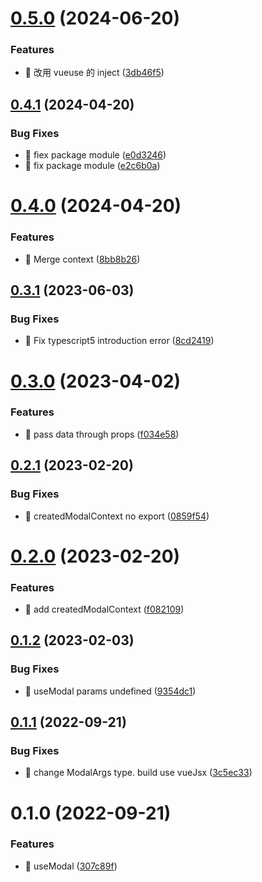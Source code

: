 

# [0.5.0](https://github.com/JinghuiS/vue-modal-provider/compare/v0.4.1...v0.5.0) (2024-06-20)


### Features

* 🎸 改用 vueuse 的 inject ([3db46f5](https://github.com/JinghuiS/vue-modal-provider/commit/3db46f5cd3fcaf7119135ef86bb9c3f42212d723))

## [0.4.1](https://github.com/JinghuiS/vue-modal-provider/compare/v0.4.0...v0.4.1) (2024-04-20)


### Bug Fixes

* 🐛 fiex package module ([e0d3246](https://github.com/JinghuiS/vue-modal-provider/commit/e0d3246712c10c7c954c56264b5668939d2e7a85))
* 🐛 fix package module ([e2c6b0a](https://github.com/JinghuiS/vue-modal-provider/commit/e2c6b0aa91ee305e6c40dad8bb48b0bd0fb755dc))

# [0.4.0](https://github.com/JinghuiS/vue-modal-provider/compare/v0.3.1...v0.4.0) (2024-04-20)


### Features

* 🎸 Merge context ([8bb8b26](https://github.com/JinghuiS/vue-modal-provider/commit/8bb8b2624074faf051891ec952407fdf8c59c202))

## [0.3.1](https://github.com/JinghuiS/vue-modal-provider/compare/v0.3.0...v0.3.1) (2023-06-03)


### Bug Fixes

* 🐛 Fix typescript5 introduction error ([8cd2419](https://github.com/JinghuiS/vue-modal-provider/commit/8cd2419fd28d3d96a0baf8378a2268936d210f0e))

# [0.3.0](https://github.com/JinghuiS/vue-modal-provider/compare/v0.2.1...v0.3.0) (2023-04-02)


### Features

* 🎸 pass data through props ([f034e58](https://github.com/JinghuiS/vue-modal-provider/commit/f034e5892f30e38c0dce06755fcdf0e2c0997570))

## [0.2.1](https://github.com/JinghuiS/vue-modal-provider/compare/v0.2.0...v0.2.1) (2023-02-20)


### Bug Fixes

* 🐛 createdModalContext no export ([0859f54](https://github.com/JinghuiS/vue-modal-provider/commit/0859f543e878b0d05275f6f71c2707ad950850dd))

# [0.2.0](https://github.com/JinghuiS/vue-modal-provider/compare/v0.1.2...v0.2.0) (2023-02-20)


### Features

* 🎸 add createdModalContext ([f082109](https://github.com/JinghuiS/vue-modal-provider/commit/f0821091ab5e7254b8162a699b88631ff38969c4))

## [0.1.2](https://github.com/JinghuiS/vue-modal-provider/compare/v0.1.1...v0.1.2) (2023-02-03)


### Bug Fixes

* 🐛 useModal params undefined ([9354dc1](https://github.com/JinghuiS/vue-modal-provider/commit/9354dc1d701f16abc2806ac987b89c7fa179b72f))

## [0.1.1](https://github.com/JinghuiS/vue-modal-provider/compare/v0.1.0...v0.1.1) (2022-09-21)


### Bug Fixes

* 🐛 change ModalArgs type.  build use vueJsx ([3c5ec33](https://github.com/JinghuiS/vue-modal-provider/commit/3c5ec33060f147efac6448c5f53e3db386a1493e))

# 0.1.0 (2022-09-21)


### Features

* 🎸 useModal ([307c89f](https://github.com/JinghuiS/vue-modal-provider/commit/307c89fd5d5d5f1e88aa32c21df64c74f86a4adc))